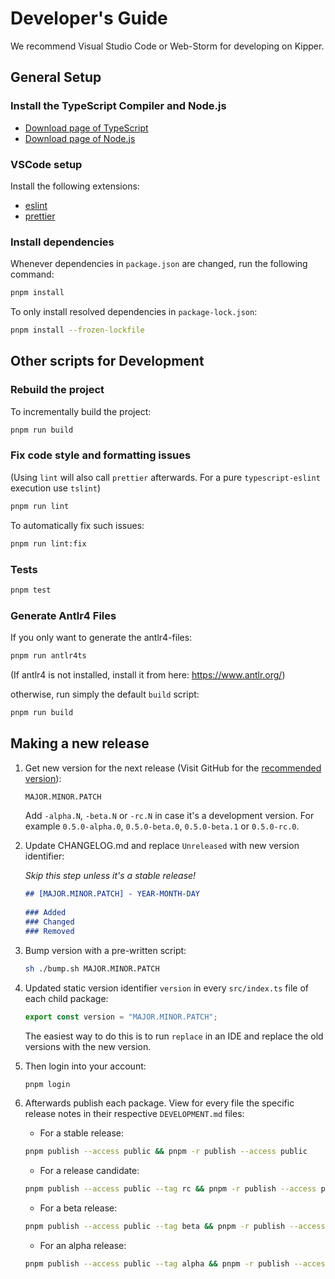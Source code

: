 # Developer's Guide

We recommend Visual Studio Code or Web-Storm for developing on Kipper.

## General Setup

### Install the TypeScript Compiler and Node.js

- [Download page of TypeScript](https://www.typescriptlang.org/download)
- [Download page of Node.js](https://nodejs.org/en/download/)

### VSCode setup

Install the following extensions:

- [eslint](https://marketplace.visualstudio.com/items?itemName=dbaeumer.vscode-eslint)
- [prettier](https://marketplace.visualstudio.com/items?itemName=esbenp.prettier-vscode)

### Install dependencies

Whenever dependencies in `package.json` are changed, run the following command:

```sh
pnpm install
```

To only install resolved dependencies in `package-lock.json`:

```sh
pnpm install --frozen-lockfile
```

## Other scripts for Development

### Rebuild the project

To incrementally build the project:

```sh
pnpm run build
```

### Fix code style and formatting issues

(Using `lint` will also call `prettier` afterwards. For a pure `typescript-eslint` execution use `tslint`)

```sh
pnpm run lint
```

To automatically fix such issues:

```sh
pnpm run lint:fix
```

### Tests

```sh
pnpm test
```

### Generate Antlr4 Files

If you only want to generate the antlr4-files:

```bash
pnpm run antlr4ts
```

(If antlr4 is not installed, install it from here: https://www.antlr.org/)

otherwise, run simply the default `build` script:

```bash
pnpm run build
```

## Making a new release

1. Get new version for the next release 
   (Visit GitHub for the [recommended version](https://github.com/Luna-Klatzer/Kipper/releases)):

   ```bash
   MAJOR.MINOR.PATCH
   ```

   Add `-alpha.N`, `-beta.N` or `-rc.N` in case it's a development version.
   For example `0.5.0-alpha.0`, `0.5.0-beta.0`, `0.5.0-beta.1` or `0.5.0-rc.0`.


2. Update CHANGELOG.md and replace `Unreleased` with new version identifier:

   *Skip this step unless it's a stable release!*

   ```markdown
   ## [MAJOR.MINOR.PATCH] - YEAR-MONTH-DAY
  
   ### Added
   ### Changed
   ### Removed
   ```

4. Bump version with a pre-written script:
   ```bash
   sh ./bump.sh MAJOR.MINOR.PATCH
   ```

3. Updated static version identifier `version` in every `src/index.ts` file of each child package:

   ```ts
   export const version = "MAJOR.MINOR.PATCH";
   ```

   The easiest way to do this is to run `replace` in an IDE and replace the old versions with the new version.

5. Then login into your account:
   ```bash
   pnpm login
   ```

6. Afterwards publish each package. View for every file the specific release notes in their
   respective `DEVELOPMENT.md` files:

   - For a stable release: 
   ```bash
   pnpm publish --access public && pnpm -r publish --access public
   ```
   - For a release candidate:
   ```bash
   pnpm publish --access public --tag rc && pnpm -r publish --access public --tag rc
   ```
   - For a beta release:
   ```bash
   pnpm publish --access public --tag beta && pnpm -r publish --access public --tag beta
   ```
   - For an alpha release:
   ```bash
   pnpm publish --access public --tag alpha && pnpm -r publish --access public --tag alpha
   ```
